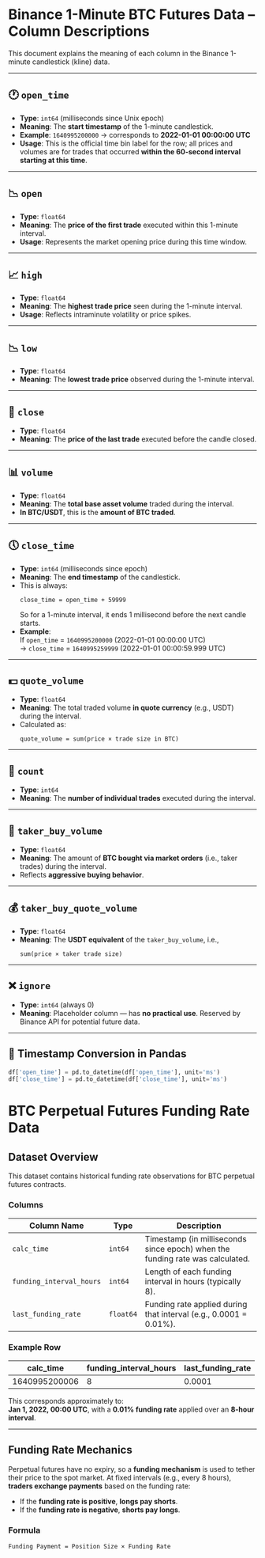 
# Binance 1-Minute BTC Futures Data – Column Descriptions

This document explains the meaning of each column in the Binance 1-minute candlestick (kline) data.

---

## 🕐 `open_time`
- **Type**: `int64` (milliseconds since Unix epoch)
- **Meaning**: The **start timestamp** of the 1-minute candlestick.
- **Example**: `1640995200000` → corresponds to **2022-01-01 00:00:00 UTC**
- **Usage**: This is the official time bin label for the row; all prices and volumes are for trades that occurred **within the 60-second interval starting at this time**.

---

## 📉 `open`
- **Type**: `float64`
- **Meaning**: The **price of the first trade** executed within this 1-minute interval.
- **Usage**: Represents the market opening price during this time window.

---

## 📈 `high`
- **Type**: `float64`
- **Meaning**: The **highest trade price** seen during the 1-minute interval.
- **Usage**: Reflects intraminute volatility or price spikes.

---

## 📉 `low`
- **Type**: `float64`
- **Meaning**: The **lowest trade price** observed during the 1-minute interval.

---

## 🏁 `close`
- **Type**: `float64`
- **Meaning**: The **price of the last trade** executed before the candle closed.

---

## 📊 `volume`
- **Type**: `float64`
- **Meaning**: The **total base asset volume** traded during the interval.
- **In BTC/USDT**, this is the **amount of BTC traded**.

---

## 🕔 `close_time`
- **Type**: `int64` (milliseconds since epoch)
- **Meaning**: The **end timestamp** of the candlestick.  
- This is always:
  ```
  close_time = open_time + 59999
  ```
  So for a 1-minute interval, it ends 1 millisecond before the next candle starts.
- **Example**:  
  If `open_time` = `1640995200000` (2022-01-01 00:00:00 UTC)  
  → `close_time` = `1640995259999` (2022-01-01 00:00:59.999 UTC)

---

## 💵 `quote_volume`
- **Type**: `float64`
- **Meaning**: The total traded volume **in quote currency** (e.g., USDT) during the interval.
- Calculated as:
  ```
  quote_volume = sum(price × trade size in BTC)
  ```

---

## 🔢 `count`
- **Type**: `int64`
- **Meaning**: The **number of individual trades** executed during the interval.

---

## 🤝 `taker_buy_volume`
- **Type**: `float64`
- **Meaning**: The amount of **BTC bought via market orders** (i.e., taker trades) during the interval.
- Reflects **aggressive buying behavior**.

---

## 💰 `taker_buy_quote_volume`
- **Type**: `float64`
- **Meaning**: The **USDT equivalent** of the `taker_buy_volume`, i.e.,
  ```
  sum(price × taker trade size)
  ```

---

## ❌ `ignore`
- **Type**: `int64` (always 0)
- **Meaning**: Placeholder column — has **no practical use**. Reserved by Binance API for potential future data.

---

## 🧠 Timestamp Conversion in Pandas
```python
df['open_time'] = pd.to_datetime(df['open_time'], unit='ms')
df['close_time'] = pd.to_datetime(df['close_time'], unit='ms')
```


# BTC Perpetual Futures Funding Rate Data

## Dataset Overview

This dataset contains historical funding rate observations for BTC perpetual futures contracts.

### Columns

| Column Name               | Type     | Description |
|---------------------------|----------|-------------|
| `calc_time`               | `int64`  | Timestamp (in milliseconds since epoch) when the funding rate was calculated. |
| `funding_interval_hours`  | `int64`  | Length of each funding interval in hours (typically 8). |
| `last_funding_rate`       | `float64`| Funding rate applied during that interval (e.g., 0.0001 = 0.01%). |

### Example Row

| calc_time       | funding_interval_hours | last_funding_rate |
|------------------|------------------------|--------------------|
| 1640995200006    | 8                      | 0.0001             |

This corresponds approximately to:  
**Jan 1, 2022, 00:00 UTC**, with a **0.01% funding rate** applied over an **8-hour interval**.

---

## Funding Rate Mechanics

Perpetual futures have no expiry, so a **funding mechanism** is used to tether their price to the spot market. At fixed intervals (e.g., every 8 hours), **traders exchange payments** based on the funding rate:

- If the **funding rate is positive**, **longs pay shorts**.
- If the **funding rate is negative**, **shorts pay longs**.

### Formula

```text
Funding Payment = Position Size × Funding Rate